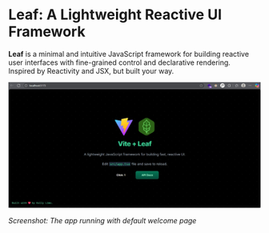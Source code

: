 # Leaf: A Lightweight Reactive UI Framework

**Leaf** is a minimal and intuitive JavaScript framework for building reactive user interfaces with fine-grained control and declarative rendering.  
Inspired by Reactivity and JSX, but built your way.

<!-- Screenshot of the app after running -->
![Screenshot of Leaf app after running](./assets/progress2.png)

*Screenshot: The app running with default welcome page*
